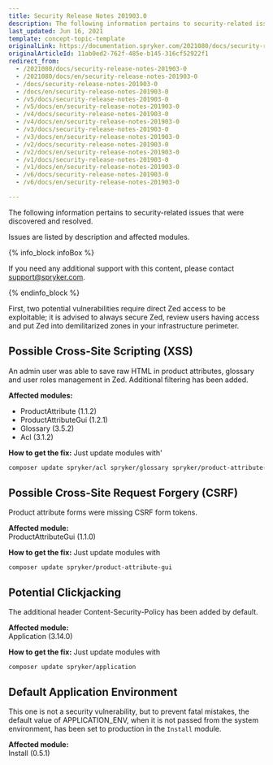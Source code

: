 ```yaml
---
title: Security Release Notes 201903.0
description: The following information pertains to security-related issues that were discovered and resolved during the 201903.0 release.
last_updated: Jun 16, 2021
template: concept-topic-template
originalLink: https://documentation.spryker.com/2021080/docs/security-release-notes-201903-0
originalArticleId: 11ab0ed2-762f-485e-b145-316cf52922f1
redirect_from:
  - /2021080/docs/security-release-notes-201903-0
  - /2021080/docs/en/security-release-notes-201903-0
  - /docs/security-release-notes-201903-0
  - /docs/en/security-release-notes-201903-0
  - /v5/docs/security-release-notes-201903-0
  - /v5/docs/en/security-release-notes-201903-0
  - /v4/docs/security-release-notes-201903-0
  - /v4/docs/en/security-release-notes-201903-0
  - /v3/docs/security-release-notes-201903-0
  - /v3/docs/en/security-release-notes-201903-0
  - /v2/docs/security-release-notes-201903-0
  - /v2/docs/en/security-release-notes-201903-0
  - /v1/docs/security-release-notes-201903-0
  - /v1/docs/en/security-release-notes-201903-0
  - /v6/docs/security-release-notes-201903-0
  - /v6/docs/en/security-release-notes-201903-0

---
```


The following information pertains to security-related issues that were discovered and resolved.

Issues are listed by description and affected modules.

{% info_block infoBox %}

If you need any additional support with this content, please contact [support@spryker.com](mailto:support@spryker.com).

{% endinfo_block %}

First, two potential vulnerabilities require direct Zed access to be exploitable; it is advised to always secure Zed, review users having access and put Zed into demilitarized zones in your infrastructure perimeter.

## Possible Cross-Site Scripting (XSS)
An admin user was able to save raw HTML in product attributes, glossary and user roles management in Zed. Additional filtering has been added.

**Affected modules:**

* ProductAttribute <!--/module_guide/spryker/product-attribute.htm -->  (1.1.2)
* ProductAttributeGui <!--(https://github.com/spryker/product-attribute-gui) -->  (1.2.1)
* Glossary <!-- (/docs/scos/user/back-office-user-guides/administration/glossary/glossary.html) --> (3.5.2)
* Acl <!--(https://github.com/spryker/acl) -->(3.1.2)

**How to get the fix:** Just update modules with'

```bash
composer update spryker/acl spryker/glossary spryker/product-attribute-gui spryker/product-attribute
```

## Possible Cross-Site Request Forgery (CSRF)
Product attribute forms were missing CSRF form tokens.

**Affected module:**
<br>ProductAttributeGui <!--(https://github.com/spryker/product-attribute-gui)--> (1.1.0)

**How to get the fix:** Just update modules with

```
composer update spryker/product-attribute-gui
```

## Potential Clickjacking
The additional header Content-Security-Policy has been added by default.

**Affected module:**
<br>Application <!--(https://github.com/spryker/application)--> (3.14.0)

**How to get the fix:** Just update modules with

```
composer update spryker/application
```

## Default Application Environment
This one is not a security vulnerability, but to prevent fatal mistakes, the default value of APPLICATION_ENV, when it is not passed from the system environment, has been set to production in the `Install` module.

**Affected module:**
<br>Install <!--(https://github.com/spryker/install) -->(0.5.1)
